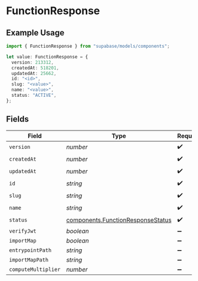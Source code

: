 # FunctionResponse

## Example Usage

```typescript
import { FunctionResponse } from "supabase/models/components";

let value: FunctionResponse = {
  version: 213312,
  createdAt: 518201,
  updatedAt: 25662,
  id: "<id>",
  slug: "<value>",
  name: "<value>",
  status: "ACTIVE",
};
```

## Fields

| Field                                                                                  | Type                                                                                   | Required                                                                               | Description                                                                            |
| -------------------------------------------------------------------------------------- | -------------------------------------------------------------------------------------- | -------------------------------------------------------------------------------------- | -------------------------------------------------------------------------------------- |
| `version`                                                                              | *number*                                                                               | :heavy_check_mark:                                                                     | N/A                                                                                    |
| `createdAt`                                                                            | *number*                                                                               | :heavy_check_mark:                                                                     | N/A                                                                                    |
| `updatedAt`                                                                            | *number*                                                                               | :heavy_check_mark:                                                                     | N/A                                                                                    |
| `id`                                                                                   | *string*                                                                               | :heavy_check_mark:                                                                     | N/A                                                                                    |
| `slug`                                                                                 | *string*                                                                               | :heavy_check_mark:                                                                     | N/A                                                                                    |
| `name`                                                                                 | *string*                                                                               | :heavy_check_mark:                                                                     | N/A                                                                                    |
| `status`                                                                               | [components.FunctionResponseStatus](../../models/components/functionresponsestatus.md) | :heavy_check_mark:                                                                     | N/A                                                                                    |
| `verifyJwt`                                                                            | *boolean*                                                                              | :heavy_minus_sign:                                                                     | N/A                                                                                    |
| `importMap`                                                                            | *boolean*                                                                              | :heavy_minus_sign:                                                                     | N/A                                                                                    |
| `entrypointPath`                                                                       | *string*                                                                               | :heavy_minus_sign:                                                                     | N/A                                                                                    |
| `importMapPath`                                                                        | *string*                                                                               | :heavy_minus_sign:                                                                     | N/A                                                                                    |
| `computeMultiplier`                                                                    | *number*                                                                               | :heavy_minus_sign:                                                                     | N/A                                                                                    |